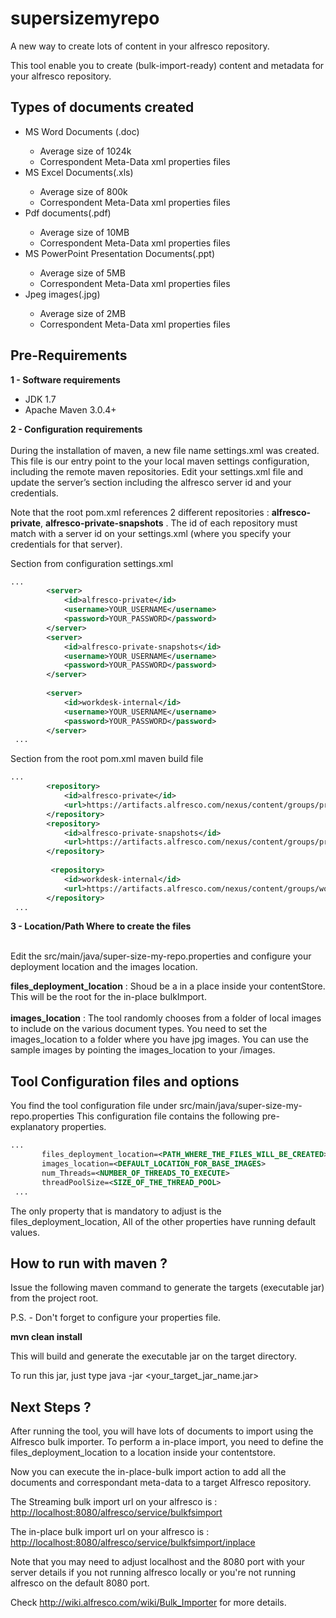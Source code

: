 supersizemyrepo
===============

A new way to create lots of content in your alfresco repository.

This tool enable you to create (bulk-import-ready) content and metadata for your alfresco repository.


Types of documents created 
-------
<ul>
<li>
MS Word Documents (.doc) </li>
<ul>
<li>Average size of 1024k </li>
<li>Correspondent Meta-Data xml properties files</li>
</ul>

<li>MS Excel Documents(.xls)</li>
<ul>
<li>Average size of 800k </li>
<li>Correspondent Meta-Data xml properties files</li>
</ul>

<li>Pdf documents(.pdf)</li>
<ul>
<li>Average size of 10MB </li>
<li>Correspondent Meta-Data xml properties files</li>
</ul>

<li>MS PowerPoint Presentation Documents(.ppt)</li>
<ul>
<li>Average size of 5MB </li>
<li>Correspondent Meta-Data xml properties files</li>
</ul>

<li>Jpeg images(.jpg)</li>
<ul>
<li>Average size of 2MB </li>
<li>Correspondent Meta-Data xml properties files</li>
</ul>

</ul>

Pre-Requirements
-------
 

<b>1 - Software requirements</b><br/>
<ul>
<li>JDK 1.7 </li>
<li>Apache Maven 3.0.4+</li>
</ul>

<b>2 - Configuration requirements</b><br/><br/>
During the installation of maven, a new file name settings.xml was created. This file is our entry point to the your local maven settings configuration, including the remote maven repositories.
Edit your settings.xml file and update the server’s section including the alfresco server id and your credentials.

Note that the root pom.xml references 2 different repositories : <b>alfresco-private</b>, <b>alfresco-private-snapshots</b> . The id of each repository must match with a server id on your settings.xml (where you specify your credentials for that server).

Section from configuration settings.xml

```xml
...
        <server>
            <id>alfresco-private</id>
            <username>YOUR_USERNAME</username>
            <password>YOUR_PASSWORD</password>
        </server>
        <server>
            <id>alfresco-private-snapshots</id>
            <username>YOUR_USERNAME</username>
            <password>YOUR_PASSWORD</password>
        </server>
        
        <server>
            <id>workdesk-internal</id>
            <username>YOUR_USERNAME</username>
            <password>YOUR_PASSWORD</password>
        </server> 
 ...
```

Section from the root pom.xml maven build file

```xml
...
        <repository>
            <id>alfresco-private</id>
            <url>https://artifacts.alfresco.com/nexus/content/groups/private</url>
        </repository>
        <repository>
            <id>alfresco-private-snapshots</id>
            <url>https://artifacts.alfresco.com/nexus/content/groups/private-snapshots</url>
        </repository>
        
         <repository>
            <id>workdesk-internal</id>
            <url>https://artifacts.alfresco.com/nexus/content/groups/workdesk/</url>
        </repository> 
 ...
```

<b>3 - Location/Path Where to create the files </b><br/><br/>

Edit the src/main/java/super-size-my-repo.properties and configure your deployment location and the images location.

<b>files_deployment_location</b> : Shoud be a in a place inside your contentStore. This will be the root for the in-place bulkImport.<br/><br/>
<b>images_location</b> : The tool randomly chooses from a folder of local images to include on the various document types. You need to set the images_location to a folder where you have jpg images. You can use the sample images by pointing the images_location to your <project location>/images.


Tool Configuration files and options
-------

You find the tool configuration file under src/main/java/super-size-my-repo.properties
This configuration file contains the following pre-explanatory properties.

```xml
...
       files_deployment_location=<PATH_WHERE_THE_FILES_WILL_BE_CREATED>
       images_location=<DEFAULT_LOCATION_FOR_BASE_IMAGES>
       num_Threads=<NUMBER_OF_THREADS_TO_EXECUTE>
       threadPoolSize=<SIZE_OF_THE_THREAD_POOL>
 ...
```

The only property that is mandatory to adjust is the files_deployment_location,
All of the other properties have running default values.


How to run with maven ?
-------
Issue the following maven command to generate the targets (executable jar) from the project root.

P.S. - Don't forget to configure your properties file.

<b>mvn clean install</b> <br/>

This will build and generate the executable jar on the target directory.

To run this jar, just type java -jar <your_target_jar_name.jar>

Next Steps ?
-------
After running the tool, you will have lots of documents to import using the Alfresco bulk importer. To perform a in-place import, you need to define the files_deployment_location to a location inside your contentstore.

Now you can execute the in-place-bulk import action to add all the documents and correspondant 
meta-data to a target Alfresco repository.

The Streaming bulk import url on your alfresco is : <a href="http://localhost:8080/alfresco/service/bulkfsimport">http://localhost:8080/alfresco/service/bulkfsimport</a> 

The in-place bulk import url on your alfresco is  : 
<a href="http://localhost:8080/alfresco/service/bulkfsimport/inplace">http://localhost:8080/alfresco/service/bulkfsimport/inplace</a> 

Note that you may need to adjust localhost and the 8080 port with your server details if you not running alfresco locally or you're not running alfresco on the default 8080 port.

Check http://wiki.alfresco.com/wiki/Bulk_Importer for more details. 





